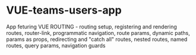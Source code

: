 # VUE-teams-users-app
 App feturing VUE ROUTING - routing setup, registering and rendering routes, router-link, programmatic navigation, route params, dynamic paths, params as props, redirecting and "catch all" routes, nested routes, named routes, query params, navigation guards
